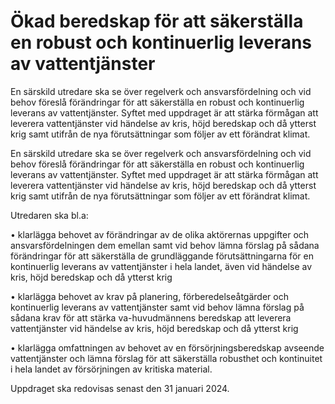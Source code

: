 # Ökad beredskap för att säkerställa en robust och kontinuerlig leverans av vattentjänster

En särskild utredare ska se över regelverk och ansvarsfördelning och vid behov föreslå förändringar för att säkerställa en robust och kontinuerlig leverans av vattentjänster. Syftet med uppdraget är att stärka förmågan att leverera vattentjänster vid händelse av kris, höjd beredskap och då ytterst krig samt utifrån de nya förutsättningar som följer av ett förändrat klimat.

En särskild utredare ska se över regelverk och ansvarsfördelning och vid behov föreslå förändringar för att säkerställa en robust och kontinuerlig leverans av vattentjänster. Syftet med uppdraget är att stärka förmågan att leverera vattentjänster vid händelse av kris, höjd beredskap och då ytterst krig samt utifrån de nya förutsättningar som följer av ett förändrat klimat.

Utredaren ska bl.a:

• klarlägga behovet av förändringar av de olika aktörernas uppgifter och ansvarsfördelningen dem emellan samt vid behov lämna förslag på
sådana förändringar för att säkerställa de grundläggande förutsättningarna för en kontinuerlig leverans av vattentjänster i hela landet, även vid händelse av kris, höjd beredskap och då ytterst krig

• klarlägga behovet av krav på planering, förberedelseåtgärder och
kontinuerlig leverans av vattentjänster samt vid behov lämna förslag på
sådana krav för att stärka va-huvudmännens beredskap att leverera
vattentjänster vid händelse av kris, höjd beredskap och då ytterst krig

• klarlägga omfattningen av behovet av en försörjningsberedskap
avseende vattentjänster och lämna förslag för att säkerställa robusthet
och kontinuitet i hela landet av försörjningen av kritiska material.

Uppdraget ska redovisas senast den 31 januari 2024.

